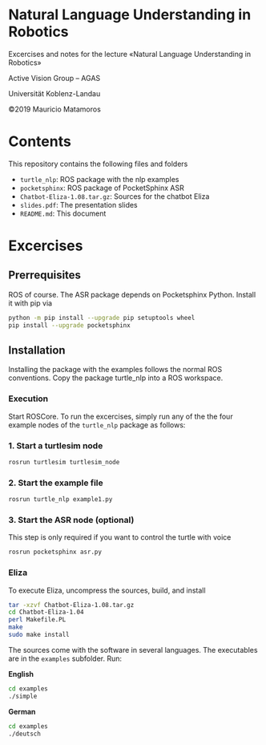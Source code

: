 # Natural Language Understanding in Robotics

Excercises and notes for the lecture «Natural Language Understanding in Robotics»

Active Vision Group – AGAS

Universität Koblenz-Landau

©2019 Mauricio Matamoros

# Contents
This repository contains the following files and folders

- `turtle_nlp`: ROS package with the nlp examples
- `pocketsphinx`: ROS package of PocketSphinx ASR
- `Chatbot-Eliza-1.08.tar.gz`: Sources for the chatbot Eliza
- `slides.pdf`: The presentation slides
- `README.md`: This document


# Excercises
## Prerrequisites
ROS of course. The ASR package depends on Pocketsphinx Python. Install it with pip via

```bash
python -m pip install --upgrade pip setuptools wheel
pip install --upgrade pocketsphinx
```

## Installation

Installing the package with the examples follows the normal ROS conventions.
Copy the package turtle_nlp into a ROS workspace.

### Execution
Start ROSCore. To run the excercises, simply run any of the the four example nodes of the `turtle_nlp` package as follows:

### 1. Start a turtlesim node
```bash
rosrun turtlesim turtlesim_node

```
### 2. Start the example file
```bash
rosrun turtle_nlp example1.py
```

### 3. Start the ASR node (optional)
This step is only required if you want to control the turtle with voice
```bash
rosrun pocketsphinx asr.py
```

### Eliza
To execute Eliza, uncompress the sources, build, and install


```bash
tar -xzvf Chatbot-Eliza-1.08.tar.gz
cd Chatbot-Eliza-1.04
perl Makefile.PL
make
sudo make install
```
The sources come with the software in several languages. The executables are in the `examples` subfolder. Run:

**English**
```bash
cd examples
./simple
```

**German**
```bash
cd examples
./deutsch
```
